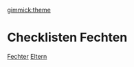 [gimmick:theme](flatly)
# Checklisten Fechten
[Fechter](checkliste-fechter.md)
[Eltern](checkliste-eltern.md)

